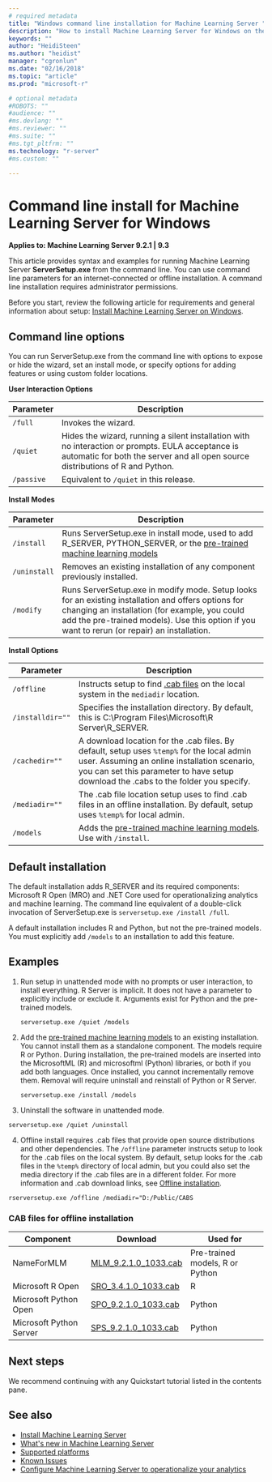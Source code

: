 ```yaml
---
# required metadata
title: "Windows command line installation for Machine Learning Server "
description: "How to install Machine Learning Server for Windows on the command line."
keywords: ""
author: "HeidiSteen"
ms.author: "heidist"
manager: "cgronlun"
ms.date: "02/16/2018"
ms.topic: "article"
ms.prod: "microsoft-r"

# optional metadata
#ROBOTS: ""
#audience: ""
#ms.devlang: ""
#ms.reviewer: ""
#ms.suite: ""
#ms.tgt_pltfrm: ""
ms.technology: "r-server"
#ms.custom: ""

---
```


# Command line install for Machine Learning Server for Windows

**Applies to:  Machine Learning Server 9.2.1 | 9.3**

This article provides syntax and examples for running Machine Learning Server **ServerSetup.exe** from the command line. You can use command line parameters for an internet-connected or offline installation. A command line installation requires administrator permissions.

Before you start, review the following article for requirements and general information about setup: [Install Machine Learning Server on Windows](machine-learning-server-windows-install.md).

## Command line options

You can run ServerSetup.exe from the command line with options to expose or hide the wizard, set an install mode, or specify options for adding features or using custom folder locations.

**User Interaction Options**

| Parameter | Description |
|-----------|-------------|
| `/full` | Invokes the wizard. |
| `/quiet` | Hides the wizard, running a silent installation with no interaction or prompts. EULA acceptance is automatic for both the server and all open source distributions of R and Python. |
| `/passive` | Equivalent to `/quiet` in this release. |

 
**Install Modes**

| Parameter | Description |
|-----------|-------------|
| `/install` | Runs ServerSetup.exe in install mode, used to add R_SERVER, PYTHON_SERVER, or the [pre-trained machine learning models](microsoftml-install-pretrained-models.md)|
| `/uninstall` | Removes an existing installation of any component previously installed. |
| `/modify` | Runs ServerSetup.exe in modify mode. Setup looks for an existing installation and offers options for changing an installation (for example, you could add the pre-trained models). Use this option if you want to rerun (or repair) an installation. |

 
**Install Options**

| Parameter | Description |
|-----------|-------------|
| `/offline` | Instructs setup to find [.cab files](#cab-files) on the local system in the `mediadir` location. |
| `/installdir=""` | Specifies the installation directory. By default, this is C:\Program Files\Microsoft\R Server\R_SERVER. |
| `/cachedir=""` | A download location for the .cab files. By default, setup uses `%temp%` for the local admin user. Assuming an online installation scenario, you can set this parameter to have setup download the .cabs to the folder you specify. |
| `/mediadir=""` | The .cab file location setup uses to find .cab files in an offline installation. By default, setup uses `%temp%` for local admin. |
| `/models` | Adds the [pre-trained machine learning models](microsoftml-install-pretrained-models.md). Use with `/install`.|


## Default installation

The default installation adds R_SERVER and its required components: Microsoft R Open (MRO) and .NET Core used for operationalizing analytics and machine learning. The command line equivalent of a double-click invocation of ServerSetup.exe is `serversetup.exe /install /full`.

A default installation includes R and Python, but not the pre-trained models. You must explicitly add `/models` to an installation to add this feature.

## Examples

1. Run setup in unattended mode with no prompts or user interaction, to install everything. R Server is implicit. It does not have a parameter to explicitly include or exclude it. Arguments exist for Python and the pre-trained models.

   `serversetup.exe /quiet /models`

2. Add the [pre-trained machine learning models](microsoftml-install-pretrained-models.md) to an existing installation. You cannot install them as a standalone component. The models require R or Python. During installation, the pre-trained models are inserted into the MicrosoftML (R) and microsoftml (Python) libraries, or both if you add both languages. Once installed, you cannot incrementally remove them. Removal will require uninstall and reinstall of Python or R Server. 

   `serversetup.exe /install /models`

3. Uninstall the software in unattended mode.

  `serversetup.exe /quiet /uninstall`  

4. Offline install requires .cab files that provide open source distributions and other dependencies. The `/offline` parameter instructs setup to look for the .cab files on the local system. By default, setup looks for the .cab files in the `%temp%` directory of local admin, but you could also set the media directory if the .cab files are in a different folder. For more information and .cab download links, see [Offline installation](machine-learning-server-windows-offline.md).

  `rserversetup.exe /offline /mediadir="D:/Public/CABS` 

<a name="cab-files"></a>

### CAB files for offline installation

| Component | Download | Used for | 
|-----------|----------|----------|
|NameForMLM |[MLM_9.2.1.0_1033.cab](https://go.microsoft.com/fwlink/?LinkId=852727) | Pre-trained models, R or Python |
|Microsoft R Open |[SRO_3.4.1.0_1033.cab](https://go.microsoft.com/fwlink/?LinkId=852724) | R |
|Microsoft Python Open |[SPO_9.2.1.0_1033.cab](https://go.microsoft.com/fwlink/?LinkId=852723) | Python |
|Microsoft Python Server |[SPS_9.2.1.0_1033.cab](https://go.microsoft.com/fwlink/?LinkId=852726) | Python |

## Next steps

We recommend continuing with any Quickstart tutorial listed in the contents pane. 

## See also

+ [Install Machine Learning Server](r-server-install.md)
+ [What's new in Machine Learning Server](../whats-new-in-machine-learning-server.md)
+ [Supported platforms](r-server-install-supported-platforms.md)  
+ [Known Issues](../resources-known-issues.md)  
+ [Configure Machine Learning Server to operationalize your analytics](../what-is-operationalization.md)